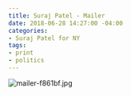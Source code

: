 ```yaml
---
title: Suraj Patel - Mailer
date: 2018-06-28 14:27:00 -04:00
categories:
- Suraj Patel for NY
tags:
- print
- politics
---
```


![mailer-f861bf.jpg](/uploads/mailer-f861bf.jpg)